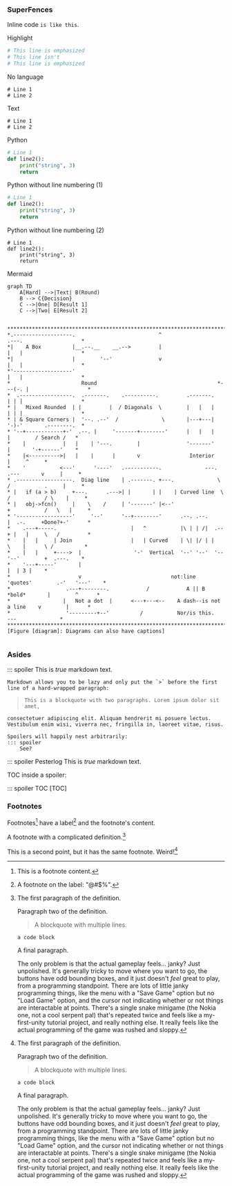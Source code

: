 ### SuperFences

Inline code `is like this`.

Highlight

```python hl_lines="1 3"
# This line is emphasized
# This line isn't
# This line is emphasized
```

No language

```
# Line 1
# Line 2
```

Text

```text
# Line 1
# Line 2
```

Python

```python
# Line 1
def line2():
    print("string", 3)
    return
```

Python without line numbering (1)

```python linenums="0"
# Line 1
def line2():
    print("string", 3)
    return
```

Python without line numbering (2)

```{.python .no-line-nums}
# Line 1
def line2():
    print("string", 3)
    return
```
Mermaid

```mermaid
graph TD
    A[Hard] -->|Text| B(Round)
    B --> C{Decision}
    C -->|One| D[Result 1]
    C -->|Two| E[Result 2]
```

```markdeep

*************************************************************************************************
*.-------------------.                           ^                      .---.                   *
*|    A Box          |__.--.__    __.-->         |                      |   |                   *
*|                   |        '--'               v                      |   |                   *
*'-------------------'                                                  |   |                   *
*                       Round                                       *---(-. |                   *
*  .-----------------.  .-------.    .----------.         .-------.     | | |                   *
* |   Mixed Rounded  | |         |  / Diagonals  \        |   |   |     | | |                   *
* | & Square Corners |  '--. .--'  /              \       |---+---|     '-)-'       .--------.  *
* '--+------------+-'  .--. |     '-------+--------'      |   |   |       |        / Search /   *
*    |            |   |    | '---.        |               '-------'       |       '-+------'    *
*    |<---------->|   |    |      |       v                Interior                 |     ^     *
*    '           <---'      '----'   .-----------.              ---.     .---       v     |     *
* .------------------.  Diag line    | .-------. +---.              \   /           .     |     *
* |   if (a > b)     +---.      .--->| |       | |    | Curved line  \ /           / \    |     *
* |   obj->fcn()     |    \    /     | '-------' |<--'                +           /   \   |     *
* '------------------'     '--'      '--+--------'      .--. .--.     |  .-.     +Done?+-'      *
*    .---+-----.                        |   ^           |\ | | /|  .--+ |   |     \   /         *
*    |   |     | Join                   |   | Curved    | \| |/ | |    \    |      \ /          *
*    |   |     +---->  |                 '-'  Vertical  '--' '--'  '--  '--'        +  .---.    *
*    '---+-----'       |                                                            |  | 3 |    *
*                      v                             not:line    'quotes'        .-'   '---'    *
*                  .---+--------.            /            A || B   *bold*       |        ^      *
*                 |   Not a dot  |      <---+---<--    A dash--is not a line    v        |      *
*                  '---------+--'          /           Nor/is this.            ---              *
*************************************************************************************************
[Figure [diagram]: Diagrams can also have captions]


```


### Asides

::: spoiler
    This is *true* markdown text.
    
    Markdown allows you to be lazy and only put the `>` before the first
    line of a hard-wrapped paragraph:
    
>     This is a blockquote with two paragraphs. Lorem ipsum dolor sit amet,
    consectetuer adipiscing elit. Aliquam hendrerit mi posuere lectus.
    Vestibulum enim wisi, viverra nec, fringilla in, laoreet vitae, risus.
    
    Spoilers will happily nest arbitrarily:
    ::: spoiler
        See?

::: spoiler Pesterlog
    This is *true* markdown text.

TOC inside a spoiler:

::: spoiler TOC
    [TOC]

### Footnotes

Footnotes[^1] have a label[^@#$%] and the footnote's content.

[^1]: This is a footnote content.
[^@#$%]: A footnote on the label: "@#$%".

A footnote with a complicated definition.[^2]

[^2]:
    The first paragraph of the definition.

    Paragraph two of the definition.

    > A blockquote with
    > multiple lines.

        a code block

    A final paragraph.

    The only problem is that the actual gameplay feels... janky? Just unpolished. It's generally tricky to move where you want to go, the buttons have odd bounding boxes, and it just doesn't *feel* great to play, from a programming standpoint. There are lots of little janky programming things, like the menu with a "Save Game" option but no "Load Game" option, and the cursor not indicating whether or not things are interactable at points. There's a single snake minigame (the Nokia one, not a cool serpent pal) that's repeated twice and feels like a my-first-unity tutorial project, and really nothing else. It really feels like the actual programming of the game was rushed and sloppy.

This is a second point, but it has the same footnote. Weird![^2]
